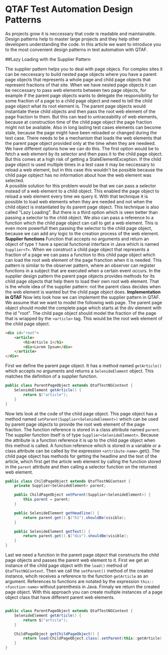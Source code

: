 # QTAF Test Automation Design Patterns

As projects grow it is neccessary that code is readable and maintainable. Design patterns help to master large projects and they help other developers understanding the code. In this article we want to introduce you to the most convenient design patterns in test automation with QTAF.

##Lazy Loading with the Supplier Pattern

The supplier pattern helps you to deal with page objecs. For complex sites it can be neccessary to build nested page objects where you have a parent page objects that represents a whole page and child page objects that represent fractions of that site. When we have nested page objects it can be neccessary to pass web elements between two page objects, for example if the parent page objects wants to delegate the responsibility for some fraction of a page to a child page object and need to tell the child page object what its root element is. The parent page objects would instantiate these child objects and then pass the root web element of the page fraction to them. But this can lead to untraceability of web elements, because at construction time of the child page object the page fraction might not be available. Also in long lasting test cases elements can become stale, because the page might have been reloaded or changed during the test case. There needs to be a mechanism that loads the web elements that the parent page object provided only at the time when they are needeed.
<br />
We have different options how we can do this. The first option would be to fetch a web element by its selector and then pass it to the child page object. But this comes at a high risk of getting a StaleElementException. If the child page object is used multiple times in a test case it may be neccessary to reload a web element, but in this case this wouldn't be possible because the child page opbject has no information about how the web element was selected.
<br />
A possible solution for this problem would be that we can pass a selector instead of a web element to a child object. This enabled the page object to reload a web element every time we query it. With that technique it is possible to load web elements when they are needed and not when the child object is instantiated by its parent page object. This technique is also called "Lazy Loading". But there is a third option which is veen better than passing a selector to the child object. We also can pass a reference to a function which the child page object can call to get a web element. This is even more powerfull then passing the selector to the child page object, because we can add any logic to the creation process of the web element.
<br />
<b>Supplier functions</b>
Function that accepts no arguments and return an object of type `T` have a special functional interface in Java which is named `Supplier<T>`. When we construct a child page object that represents a fraction of a page we can pass a function to this child page object which can load the root web element of the page franction when it is needed. This pattern is similar to the observer pattern, where an observer can register functions in a subject that are executed when a certain event occurs. In the supplier design pattern the parent page objects provides methods for its child page objects that help them to load their own root web element. That is the whole idea of the supplier pattern: not the parent class decides when the web element is wanted but the child page object does.
<b>Implementation in QTAF</b>
Now lets look how we can implement the supplier pattern in QTAF. We assume that we want to model the following web page. The parent page object should model the complete page which starts at the div element with the id "root". The child page object should model the fraction of the page that is wrapped by the `<article>` tag. This would be the root web element of the child page object.

```html
<div id="root">
    <article>
        <h1>Article 1</h1>
        <div>Lorem Ipsum</div>
    </article>
</div>
```

First we define the parent page object. It has a method named `getArticle()` which accepts no arguments and returns a `SelenideElement` object. This matches the definition of a supplier function.

```java
public class ParentPageObject extends QtafTestNGContext {
    SelenideElement getArticle() {
        return $("article");
    }
}
```

Now lets look at the code of the child page object. This page object has a method named `setParent(Supplier<SelenideElement>)` which can be used by parent page objects to provide the root web element of the page fraction. The function reference is stored in a class attribute named `parent`. The supplier function itself is of type `Supplier<SelenideElement>`. Because the attribute is a function reference it is up to the child page object when this method is called. A function reference which is stored in a variable or a class attribute can be called by the expression `<attribute-name>`.get(). The child page object has methods for getting the headline and the text of the article, which first get the article web element by calling the function stored in the `parent` attribute and then calling a selector function on the returned web element.

```java
public class ChildPageObject extends QtafTestNGContext {
    private Supplier<SelenideElement> parent;

    public ChildPageObject setParent(Supplier<SelenideElement>) {
        this.parent = parent;
    }

    public SelenideElement getHeadline() {
        return parent.get().$("h1").shouldBe(visible);
    }

    public SelenideElement getText() {
        return parent.get().$("div").shouldBe(visible);
    }
}
```

Last we need a function in the parent page object that constructs the child page objects and passes the parent web element to it. First we get an instance of the child page object with the `load()` method of `QtafTestNGContext`. Then we call the `setParent()` method of the created instance, whcih receives a reference to the function `getArticle` as an argument. References to functions are notated by the expression `this::<function-name>` without parenthesis in Java. Finnaly we return the created page object. With this approach you can create multiple instances of a page object class that have different parent web elements.

```java

public class ParentPageObject extends QtafTestNGContext {
    SelenideElement getArticle() {
        return $("article");
    }

    ChildPageObject getChildPageObject() {
        return load(ChildPageObject.class).setParent(this::getArticle)
    }
}
```